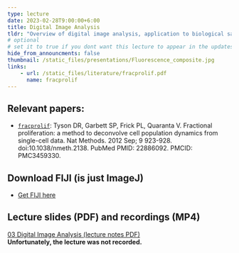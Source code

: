 ```yaml
---
type: lecture
date: 2023-02-28T9:00:00+6:00
title: Digital Image Analysis
tldr: "Overview of digital image analysis, application to biological samples using microscopy, live-cell imaging reporters and software tools"
# optional
# set it to true if you dont want this lecture to appear in the updates section
hide_from_announcments: false
thumbnail: /static_files/presentations/Fluorescence_composite.jpg
links:
    - url: /static_files/literature/fracprolif.pdf
      name: fracprolif
---
```

**Relevant papers:**
-----
- [`fracprolif`](https://github.com/VU-CSP/QuantBio/blob/2c2d913ca73add8df3b7ececab6405a7be5c28b1/static_files/literature/fracprolif.pdf): Tyson DR, Garbett SP, Frick PL, Quaranta V. Fractional proliferation: a method to deconvolve cell population dynamics from single-cell data. Nat Methods. 2012 Sep; 9 923-928. doi:10.1038/nmeth.2138. PubMed PMID: 22886092. PMCID: PMC3459330.

**Download FIJI (is just ImageJ)**
-----
- [Get FIJI here](https://fiji.sc)

**Lecture slides (PDF) and recordings (MP4)**
-----
[03 Digital Image Analysis (lecture notes PDF)](https://github.com/VU-CSP/QuantBio/blob/gh-pages/static_files/presentations/03_DigitalImageAnalysis.pdf)  
**Unfortunately, the lecture was not recorded.**  
